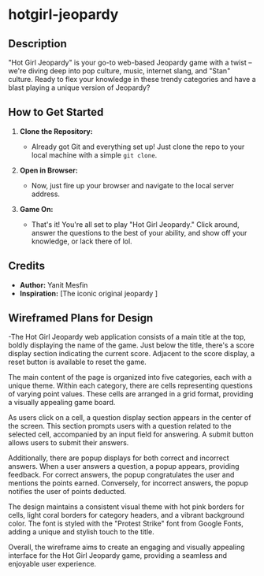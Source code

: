 # hotgirl-jeopardy

## Description
"Hot Girl Jeopardy" is your go-to web-based Jeopardy game with a twist – we're diving deep into pop culture, music, internet slang, and "Stan" culture. Ready to flex your knowledge in these trendy categories and have a blast playing a unique version of Jeopardy?

## How to Get Started

1. **Clone the Repository:**
   - Already got Git and everything set up! Just clone the repo to your local machine with a simple `git clone`.

2. **Open in Browser:**
   - Now, just fire up your browser and navigate to the local server address.

3. **Game On:**
   - That's it! You're all set to play "Hot Girl Jeopardy." Click around, answer the questions to the best of your ability, and show off your knowledge, or lack there of lol.

## Credits

- **Author:** Yanit Mesfin 
- **Inspiration:** [The iconic original jeopardy ]

## Wireframed Plans for Design

-The Hot Girl Jeopardy web application consists of a main title at the top, boldly displaying the name of the game. Just below the title, there's a score display section indicating the current score. Adjacent to the score display, a reset button is available to reset the game.

The main content of the page is organized into five categories, each with a unique theme. Within each category, there are cells representing questions of varying point values. These cells are arranged in a grid format, providing a visually appealing game board.

As users click on a cell, a question display section appears in the center of the screen. This section prompts users with a question related to the selected cell, accompanied by an input field for answering. A submit button allows users to submit their answers.

Additionally, there are popup displays for both correct and incorrect answers. When a user answers a question, a popup appears, providing feedback. For correct answers, the popup congratulates the user and mentions the points earned. Conversely, for incorrect answers, the popup notifies the user of points deducted.

The design maintains a consistent visual theme with hot pink borders for cells, light coral borders for category headers, and a vibrant background color. The font is styled with the "Protest Strike" font from Google Fonts, adding a unique and stylish touch to the title.

Overall, the wireframe aims to create an engaging and visually appealing interface for the Hot Girl Jeopardy game, providing a seamless and enjoyable user experience.


